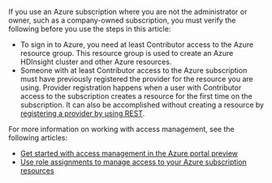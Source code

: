 If you use an Azure subscription where you are not the administrator or owner, such as a company-owned subscription, you must verify the following before you use the steps in this article:

* To sign in to Azure, you need at least Contributor access to the Azure resource group. This resource group is used to create an Azure HDInsight cluster and other Azure resources.
* Someone with at least Contributor access to the Azure subscription must have previously registered the provider for the resource you are using. Provider registration happens when a user with Contributor access to the subscription creates a resource for the first time on the subscription. It can also be accomplished without creating a resource by [registering a provider by using REST](https://msdn.microsoft.com/zh-cn/library/azure/dn790548.aspx).

For more information on working with access management, see the following articles:

* [Get started with access management in the Azure portal preview](/documentation/articles/role-based-access-control-what-is/)
* [Use role assignments to manage access to your Azure subscription resources](/documentation/articles/role-based-access-control-configure/)